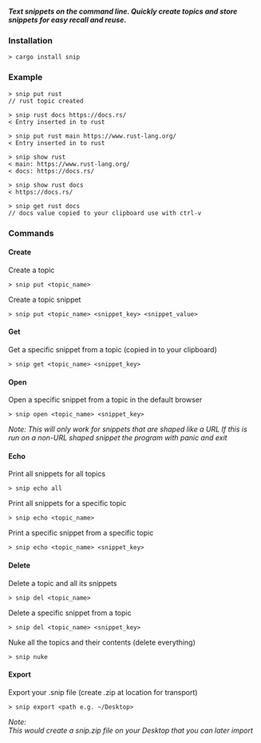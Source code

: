 ##### Text snippets on the command line. Quickly create topics and store snippets for easy recall and reuse.

### Installation
```
> cargo install snip
```

### Example
```
> snip put rust
// rust topic created

> snip rust docs https://docs.rs/
< Entry inserted in to rust

> snip put rust main https://www.rust-lang.org/
< Entry inserted in to rust

> snip show rust
< main: https://www.rust-lang.org/
< docs: https://docs.rs/

> snip show rust docs
< https://docs.rs/

> snip get rust docs
// docs value copied to your clipboard use with ctrl-v
```

### Commands
#### Create
Create a topic
```
> snip put <topic_name>
```

Create a topic snippet
```
> snip put <topic_name> <snippet_key> <snippet_value>
```

#### Get
Get a specific snippet from a topic (copied in to your clipboard)
```
> snip get <topic_name> <snippet_key>
```

#### Open
Open a specific snippet from a topic in the default browser
```
> snip open <topic_name> <snippet_key>
```
 *Note:
 This will only work for snippets that are shaped like a URL
 If this is run on a non-URL shaped snippet the program with panic and exit*

#### Echo
Print all snippets for all topics
```
> snip echo all
```

Print all snippets for a specific topic
```
> snip echo <topic_name>
```

Print a specific snippet from a specific topic
```
> snip echo <topic_name> <snippet_key>
```

#### Delete
Delete a topic and all its snippets
```
> snip del <topic_name>
```

Delete a specific snippet from a topic
```
> snip del <topic_name> <snippet_key>
```

Nuke all the topics and their contents (delete everything)
```
> snip nuke
```
#### Export
Export your .snip file (create .zip at location for transport)
```
> snip export <path e.g. ~/Desktop>
```
*Note:  
This would create a snip.zip file on your Desktop that you can later import*
